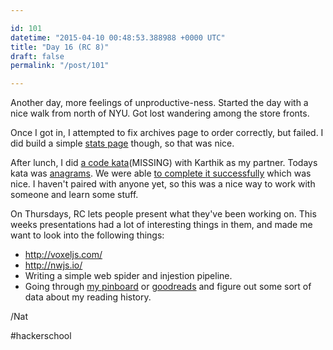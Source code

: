 ```yaml
---

id: 101
datetime: "2015-04-10 00:48:53.388988 +0000 UTC"
title: "Day 16 (RC 8)"
draft: false
permalink: "/post/101"

---
```


Another day, more feelings of unproductive-ness. Started the day with a nice walk from north of NYU. Got lost wandering among the store fronts.
 
Once I got in, I attempted to fix archives page to order correctly, but failed. I did build a simple [stats page](/stats) though, so that was nice.

After lunch, I did [a code kata](https://en.wikipedia.org/wiki/Kata_%!p(MISSING)rogramming%!)(MISSING) with Karthik as my partner. Todays kata was [anagrams](http://codekata.com/kata/kata06-anagrams/). We were able [to complete it successfully](https://gist.github.com/icco/187b9f49b0230c56811d) which was nice. I haven't paired with anyone yet, so this was a nice way to work with someone and learn some stuff.

On Thursdays, RC lets people present what they've been working on. This weeks presentations had a lot of interesting things in them, and made me want to look into the following things:

 - http://voxeljs.com/
 - http://nwjs.io/
 - Writing a simple web spider and injestion pipeline.
 - Going through [my pinboard](https://pinboard.in/u:icco) or [goodreads](https://www.goodreads.com/user/show/12680-nat) and figure out some sort of data about my reading history.

/Nat

#hackerschool
